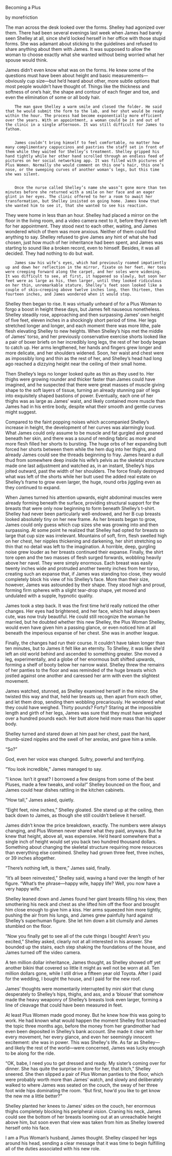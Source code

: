 Becoming a Plus


by morefriction




The man across the desk looked over the forms. Shelley had agonized over them. There had been several evenings last week when James had barely seen Shelley at all, since she’d locked herself in her office with those stupid forms. She was adamant about sticking to the guidelines and refused to share anything about them with James. It was supposed to allow the woman to choose exactly what she wanted without being worried what her spouse would think. 


James didn’t even know what was on the forms. He knew some of the questions must have been about height and basic measurements—obviously cup size—but he’d heard about other, more subtle options that most people wouldn’t have thought of. Things like the thickness and softness of one’s hair, the shape and contour of each finger and toe, and even the elimination of some or all body hair. 


        The man gave Shelley a warm smile and closed the folder. He said that he would submit the form to the lab, and her shot would be ready within the hour. The process had become exponentially more efficient over the years. With an appointment, a woman could be in and out of the clinic in a single afternoon. It was still difficult for James to fathom. 


        James couldn’t bring himself to feel comfortable, no matter how many complimentary cappuccinos and pastries the staff set in front of them while they waited for Shelley’s treatment. Shelley gripped his hand tightly while her other hand scrolled through an endless feed of pictures on her social networking app. It was filled with pictures of Plus Women. Normally she would comment on this one’s hair, this one’s nose, or the sweeping curves of another woman’s legs, but this time she was silent. 


        Once the nurse called Shelley’s name she wasn’t gone more than ten minutes before she returned with a smile on her face and an eager glint in her eyes. The clinic offered to her a room to await her transformation, but Shelley insisted on going home. James knew that she wanted him to see it, that she wanted to see his reaction. 


They were home in less than an hour. Shelley had placed a mirror on the floor in the living room, and a video camera next to it, before they’d even left for her appointment. They stood next to each other, waiting, and James wondered which of them was more anxious. Neither of them could find anything to say. Shelley refused to give James any hint of what she had chosen, just how much of her inheritance had been spent, and James was starting to sound like a broken record, even to himself. Besides, it was all decided. They had nothing to do but wait. 


        James saw his wife’s eyes, which had previously roamed impatiently up and down her reflection in the mirror, fixate on her feet. Her toes were creeping forward along the carpet, and her soles were widening. It was difficult to see, at first, it happened so slowly, but soon her feet were as large as his, then larger, until they looked ridiculous on her thin, unremarkable stature. Shelley’s feet soon looked like a couple of skis—creeping above twelve inches long, then thirteen, then fourteen inches, and James wondered when it would stop. 


Shelley then began to rise. It was virtually unheard of for a Plus Woman to forgo a boost in height these days, but James felt nauseous nonetheless. Shelley steadily rose, approaching and then surpassing James’ own height of five feet, eleven inches in a shockingly short period of time. Her legs stretched longer and longer, and each moment there was more lithe, pale flesh elevating Shelley to new heights. When Shelley’s hips met the middle of James’ torso, and her previously conservative exercise shorts looked like a pair of boxer briefs on her incredibly long legs, the rest of her body began to catch up. Her arms lengthened, her hands and fingers grew longer and more delicate, and her shoulders widened. Soon, her waist and chest were as impossibly long and thin as the rest of her, and Shelley’s head had long ago reached a dizzying height near the ceiling of their small home. 


Then Shelley’s legs no longer looked quite as thin as they used to. Her thighs were growing rounder and thicker faster than James could have imagined, and he suspected that there were great masses of muscle giving shape to the soft layers of tissue, turning an already stunning pair of legs into exquisitely shaped bastions of power. Eventually, each one of her thighs was as large as James’ waist, and likely contained more muscle than James had in his entire body, despite what their smooth and gentle curves might suggest. 


Compared to the faint popping noises which accompanied Shelley’s increase in height, the development of her curves was alarmingly loud. What James could only assume to be muscle and fat gurgled and groaned beneath her skin, and there was a sound of rending fabric as more and more flesh filled her shorts to bursting. The huge orbs of her expanding butt forced her shorts between them while the hem dug into her thighs, and already James could see the threads beginning to fray. James heard a dull thud from somewhere deep inside his wife’s pelvis as the skeletal structure made one last adjustment and watched as, in an instant, Shelley’s hips jolted outward, past the width of her shoulders. The force finally destroyed what was left of the shorts while her butt used the added real estate on Shelley’s frame to grow even larger, the huge, round orbs jiggling even as they continued to expand. 


When James turned his attention upwards, eight abdominal muscles were already forming beneath the surface, providing structural support for the breasts that were only now beginning to form beneath Shelley’s t-shirt. Shelley had never been particularly well-endowed, and her B cup breasts looked absolutely tiny on her new frame. As her breasts began to grow, James could only guess which cup sizes she was growing into and then surpassing. At some point he realized that Shelley had opted for breasts so large that cup size was irrelevant. Mountains of soft, firm, flesh swelled high on her chest, her nipples thickening and darkening, her shirt stretching so thin that no detail was left to the imagination. A horrible, deep, gurgling noise grew louder as her breasts continued their expanse. Finally, the shirt tore open and the two masses of flesh surged forwards, wobbling heavily above her navel. They were simply enormous. Each breast was easily twenty inches wide and protruded another twenty inches from her torso, creating such an expanse that, if James was standing too close, they would completely block his view of his Shelley’s face. More than their size, however, James was astounded by their shape. They stood high and proud, forming firm spheres with a slight tear-drop shape, yet moved and undulated with a supple, hypnotic quality.  


James took a step back. It was the first time he’d really noticed the other changes. Her eyes had brightened, and her face, which had always been cute, was now truly beautiful. He could still recognize the woman he married, but he doubted whether this new Shelley, the Plus Woman Shelley, would even have given him a passing glance, or even noticed him at all beneath the imperious expanse of her chest. She was in another league. 


 Finally, the changes had run their course. It couldn’t have taken longer than ten minutes, but to James it felt like an eternity. To Shelley, it was like she’d left an old world behind and ascended to something greater. She moved a leg, experimentally, and a globe of her enormous butt shifted upwards, forming a shelf of booty below her narrow waist. Shelley threw the remains of her panties to the floor and was reminded of the huge breasts which jostled against one another and caressed her arm with even the slightest movement.  


James watched, stunned, as Shelley examined herself in the mirror. She twisted this way and that, held her breasts up, then apart from each other, and let them drop, sending them wobbling precariously. He wondered what they could have weighed. Thirty pounds? Forty? Staring at the impossible length and girth of her legs, James was sure that they must have weighed over a hundred pounds each. Her butt alone held more mass than his upper body. 


Shelley turned and stared down at him past her chest, past the hard, thumb-sized nipples and the swell of her areolas, and gave him a smile. 


“So?”


God, even her voice was changed. Sultry, powerful and terrifying. 


“You look incredible,” James managed to say. 


“I know. Isn’t it great? I borrowed a few designs from some of the best Pluses, made a few tweaks, and voila!” Shelley bounced on the floor, and James could hear dishes rattling in the kitchen cabinets. 


“How tall,” James asked, quietly. 


“Eight feet, nine inches,” Shelley gloated. She stared up at the ceiling, then back down to James, as though she still couldn’t believe it herself. 


James didn’t know the price breakdown, exactly. The numbers were always changing, and Plus Women never shared what they paid, anyways. But he knew that height, above all, was expensive. He’d heard somewhere that a single inch of height would set you back two hundred thousand dollars. Something about changing the skeletal structure requiring more resources than everything else combined. Shelley had grown three feet, three inches, or 39 inches altogether. 


“There’s nothing left, is there,” James said, finally. 


“It’s all been reinvested,” Shelley said, waving a hand over the length of her figure. “What’s the phrase—happy wife, happy life? Well, you now have a very happy wife.” 


Shelley leaned down and James found her giant breasts filling his view, then smothering his neck and chest as she lifted him off the floor and brought him close enough to give him a kiss. Her arms squeezed him more tightly, pushing the air from his lungs, and James grew painfully hard against Shelley’s superhuman figure. She let him down a bit clumsily and James stumbled on the floor. 


“Now you finally get to see all of the cute things I bought! Aren’t you excited,” Shelley asked, clearly not at all interested in his answer. She bounded up the stairs, each step shaking the foundations of the house, and James turned off the video camera. 


A ten million dollar inheritance, James thought, as Shelley showed off yet another bikini that covered so little it might as well not be worn at all. Ten million dollars gone, while I still drive a fifteen year old Toyota. After I paid for the wedding, I bought the house, and I paid for the new roof. 


James’ thoughts were momentarily interrupted by mini skirt that clung desperately to Shelley’s hips, thighs, and ass, and a ‘blouse’ that somehow made the heavy weaponry of Shelley’s breasts look even larger, forming a line of cleavage that could have been measured in feet.


At least Plus Women made good money. But he knew how this was going to work. He had known what would happen the moment Shelley first broached the topic three months ago, before the money from her grandmother had even been deposited in Shelley’s bank account. She made it clear with her every movement, her every glance, and even her seemingly innocent excitement: she was in power. This was Shelley's life. As far as Shelley—and likely the rest of the world—were concerned, James was lucky enough to be along for the ride. 


“OK, babe, I need you to get dressed and ready. My sister’s coming over for dinner. She has quite the surprise in store for her, that bitch,” Shelley sneered. She then slipped a pair of Plus Woman panties to the floor, which were probably worth more than James’ watch, and slowly and deliberately walked to where James was seated on the couch, the sway of her three foot wide hips dominating the room. “But first, how’d you like to get know the new me a little better?”


Shelley planted her knees to James’ sides on the couch, her enormous thighs completely blocking his peripheral vision. Craning his neck, James could see the bottom of her breasts looming out at an unreachable height above him, but soon even that view was taken from him as Shelley lowered herself onto his face. 


I am a Plus Woman’s husband, James thought. Shelley clasped her legs around his head, sending a clear message that it was time to begin fulfilling all of the duties associated with his new role. 
























